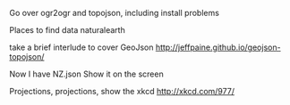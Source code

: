 Go over ogr2ogr and topojson, including install problems

Places to find data naturalearth 

take a brief interlude to cover GeoJson http://jeffpaine.github.io/geojson-topojson/

Now I have NZ.json Show it on the screen

Projections, projections, show the xkcd http://xkcd.com/977/
